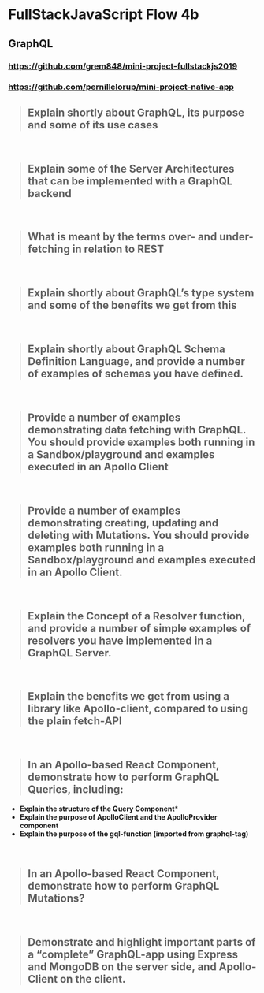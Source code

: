 # FullStackJavaScript Flow 4b

## GraphQL
### https://github.com/grem848/mini-project-fullstackjs2019
### https://github.com/pernillelorup/mini-project-native-app


>## Explain shortly about GraphQL, its purpose and some of its use cases


<br>

>## Explain some of the Server Architectures that can be implemented with a GraphQL backend


<br>

>## What is meant by the terms over- and under-fetching in relation to REST


<br>

>## Explain shortly about GraphQL’s type system and some of the benefits we get from this


<br>

>## Explain shortly about GraphQL Schema Definition Language, and provide a number of examples of schemas you have defined.


<br>

>## Provide a number of examples demonstrating data fetching with GraphQL. You should provide examples both running in a Sandbox/playground and examples executed in an Apollo Client


<br>

>## Provide a number of examples demonstrating creating, updating and deleting with Mutations. You should provide examples both running in a Sandbox/playground and examples executed in an Apollo Client.


<br>

>## Explain the Concept of a Resolver function, and provide a number of simple examples of resolvers you have implemented in a GraphQL Server.


<br>

>## Explain the benefits we get from using a library like Apollo-client, compared to using the plain fetch-API


<br>

>## In an Apollo-based React Component, demonstrate how to perform GraphQL Queries, including:
* **Explain the structure of the Query Component***
* **Explain the purpose of ApolloClient and the ApolloProvider component**
* **Explain the purpose of the gql-function (imported from graphql-tag)**

<br>

>## In an Apollo-based React Component, demonstrate how to perform GraphQL Mutations?


<br>

>## Demonstrate and highlight important parts of a “complete” GraphQL-app using Express and MongoDB on the server side, and Apollo-Client on the client.



